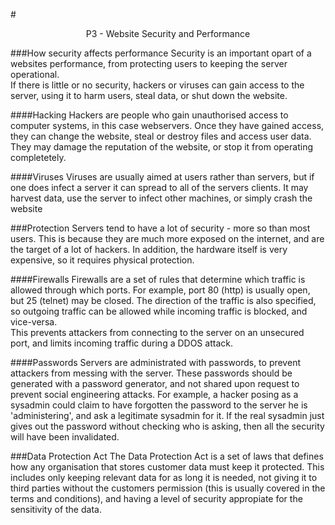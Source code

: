 #<P align="center">P3 - Website Security and Performance</P>

###How security affects performance
Security is an important opart of a websites performance, from protecting users to keeping the server operational.  
If there is little or no security, hackers or viruses can gain access to the server, using it to harm users, steal data, or shut down the website.

####Hacking
Hackers are people who gain unauthorised access to computer systems, in this case webservers. Once they have gained access, they can change the website, steal or destroy files and access user data. They may damage the reputation of the website, or stop it from operating completetely.

####Viruses
Viruses are usually aimed at users rather than servers, but if one does infect a server it can spread to all of the servers clients. It may harvest data, use the server to infect other machines, or simply crash the website

###Protection
Servers tend to have a lot of security - more so than most users. This is because they are much more exposed on the internet, and are the target of a lot of hackers. In addition, the hardware itself is very expensive, so it requires physical protection.

####Firewalls
Firewalls are a set of rules that determine which traffic is allowed through which ports. For example, port 80 (http) is usually open, but 25 (telnet) may be closed. The direction of the traffic is also specified, so outgoing traffic can be allowed while incoming traffic is blocked, and vice-versa.  
This prevents attackers from connecting to the server on an unsecured port, and limits incoming traffic during a DDOS attack.

####Passwords
Servers are administrated with passwords, to prevent attackers from messing with the server. These passwords should be generated with a password generator, and not shared upon request to prevent social engineering attacks. For example, a hacker posing as a sysadmin could claim to have forgotten the password to the server he is 'administering', and ask a legitimate sysadmin for it. If the real sysadmin just gives out the password without checking who is asking, then all the security will have been invalidated.

###Data Protection Act
The Data Protection Act is a set of laws that defines how any organisation that stores customer data must keep it protected. This includes only keeping relevant data for as long it is needed, not giving it to third parties without the customers permission (this is usually covered in the terms and conditions), and having a level of security appropiate for the sensitivity of the data.
